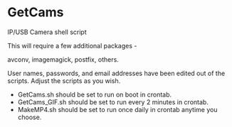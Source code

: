 # GetCams
IP/USB Camera shell script

This will require a few additional packages -

 avconv, imagemagick, postfix, others. 

User names, passwords, and email addresses have been edited out of the scripts. Adjust the scripts as you wish.


- GetCams.sh should be set to run on boot in crontab.
- GetCams_GIF.sh should be set to run every 2 minutes in crontab.
- MakeMP4.sh should be set to run once daily in crontab anytime you choose.
